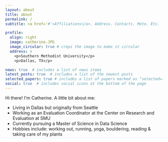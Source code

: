 ```yaml
---
layout: about
title: about
permalink: /
subtitle: <a href='#'>Affiliations</a>. Address. Contacts. Moto. Etc.

profile:
  align: right
  image: catherine.JPG
  image_circular: true # crops the image to make it circular
  address: >
    <p>Southern Methodist University</p>
    <p>Dallas, TX</p>

news: true  # includes a list of news items
latest_posts: true  # includes a list of the newest posts
selected_papers: true # includes a list of papers marked as "selected={true}"
social: true  # includes social icons at the bottom of the page
---
```


Hi there! I'm Catherine. A little bit about me: 
* Living in Dallas but originally from Seattle
* Working as an Evaluation Coordinator at the Center on Research and Evaluation at SMU
* Currently pursuing a Master of Science in Data Science 
* Hobbies include: working out, running, yoga, bouldering, reading & taking care of my plants 
